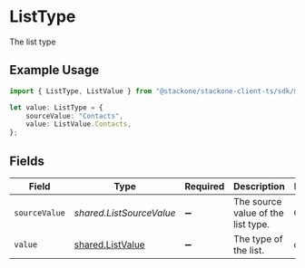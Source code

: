 # ListType

The list type

## Example Usage

```typescript
import { ListType, ListValue } from "@stackone/stackone-client-ts/sdk/models/shared";

let value: ListType = {
    sourceValue: "Contacts",
    value: ListValue.Contacts,
};
```

## Fields

| Field                                                       | Type                                                        | Required                                                    | Description                                                 | Example                                                     |
| ----------------------------------------------------------- | ----------------------------------------------------------- | ----------------------------------------------------------- | ----------------------------------------------------------- | ----------------------------------------------------------- |
| `sourceValue`                                               | *shared.ListSourceValue*                                    | :heavy_minus_sign:                                          | The source value of the list type.                          | Contacts                                                    |
| `value`                                                     | [shared.ListValue](../../../sdk/models/shared/listvalue.md) | :heavy_minus_sign:                                          | The type of the list.                                       | contacts                                                    |